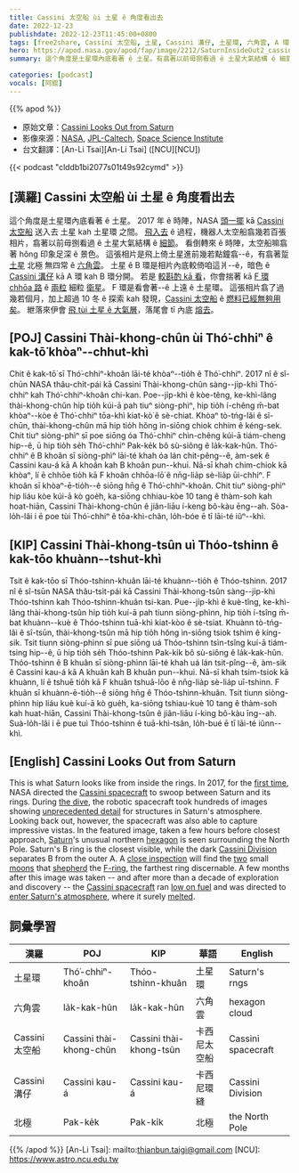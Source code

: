 ```yaml
---
title: Cassini 太空船 ùi 土星 ê 角度看出去
date: 2022-12-23
publishdate: 2022-12-23T11:45:00+0800
tags: [free2share, Cassini 太空船, 土星, Cassini 溝仔, 土星環, 六角雲, A 環, B 環, F 環, 北極]
hero: https://apod.nasa.gov/apod/fap/image/2212/SaturnInsideOut2_cassini_960.jpg
summary: 這个角度是土星環內底看著 ê 土星。有翕著以前毋捌看過 ê 土星大氣結構 ê 細節。

categories: [podcast]
vocals: [阿錕]
---
```


{{% apod %}}

- 原始文章：[Cassini Looks Out from Saturn](https://apod.nasa.gov/apod/ap221223.html)
- 影像來源：[NASA](https://www.nasa.gov/), [JPL-Caltech](https://www.jpl.nasa.gov), [Space Science Institute](https://www.spacescience.org/index.php)
- 台文翻譯：[An-Li Tsai][An-Li Tsai] ([NCU][NCU])

{{< podcast "clddb1bi2077s01t49s92cymd" >}}

## [漢羅] Cassini 太空船 ùi 土星 ê 角度看出去
這个角度是土星環內底看著 ê 土星。
2017 年 ê 時陣，NASA [頭一擺][first time] kā [Cassini 太空船][Cassini spacecraft] 送入去 土星 kah 土星環 之間。
[飛入去][the dive] ê 過程，機器人太空船翕幾若百張相片，翕著以前毋捌看過 ê 土星大氣結構 ê [細節][unprecedented detail]。
看倒轉來 ê 時陣，太空船嘛翕著 hŏng 印象足深 ê 景色。
這張相片是飛上倚土星進前幾若點鐘翕--ê，有翕著踅 [土星][Saturn] 北極 無四常 ê [六角雲][hexagon]。
土星 ê B 環是相片內底較倚咱這爿--ê，暗色 ê [Cassini 溝仔][Cassini Division] kā A 環 kah B 環分開。
若是 [較斟酌 kā 看][close inspection]，你會揣著 kā [F 環][F-ring] [chhōa 路][shepherd] ê [兩粒][two] 細粒 [衛星][moons]。
F 環是看會著--ê 上遠 ê 土星環。
這張相片翕了過幾若個月，加上超過 10 冬 ê 探索 kah 發現，[Cassini 太空船][Cassini spacecraft] ê [燃料已經無夠用矣][low on fuel]。
紲落來伊會 [飛 tùi 土星 ê 大氣層][enter Saturn's atmosphere]，落尾會 tī 內底 [熔去][melted]。



## [POJ] Cassini Thài-khong-chûn ùi Thó͘-chhiⁿ ê kak-tō͘ khòaⁿ--chhut-khì
Chit ê kak-tō͘ sī Thó͘-chhiⁿ-khoân lāi-té khòaⁿ--tio̍h ê Thó͘-chhiⁿ.
2017 nî ê sî-chūn NASA thâu-chi̍t-pái kā Cassini Thài-khong-chûn sàng--ji̍p-khì Thó͘-chhiⁿ kah Thó͘-chhiⁿ-khoân chi-kan.
Poe--ji̍p-khì ê kòe-têng, ke-khì-lâng thài-khong-chûn hi̍p tio̍h kúi-ā pah tiuⁿ siòng-phìⁿ, hip tio̍h í-chêng m̄-bat khòaⁿ--kòe ê Thó͘-chhiⁿ tōa-khì kiat-kò͘ ê sè-chiat.
Khòaⁿ tò-tńg-lâi ê sî-chūn, thài-khong-chûn mā hip tio̍h hŏng ìn-siōng chiok chhim ê kéng-sek.
Chit tiuⁿ siòng-phìⁿ sī poe siōng óa Thó͘-chhiⁿ chìn-chêng kúi-ā tiám-cheng hip--ê, ū hip tio̍h se̍h Thó͘-chhiⁿ Pak-ke̍k bô sù-siông ê la̍k-kak-hûn.
Thó͘-chhiⁿ ê B khoân sī siòng-phìⁿ lāi-té khah óa lán chit-pêng--ê, àm-sek ê Cassini kau-á kā A khoân kah B khoân pun--khui.
Nā-sī khah chim-chiok kā khòaⁿ, lí ē chhōe tio̍h kā F khoân chhōa-lō͘ ê nn̄g-lia̍p sè-lia̍p ūi-chhiⁿ.
F khoân sī khòaⁿ-ē-tio̍h--ê siōng hn̄g ê Thó͘-chhiⁿ-khoân.
Chit tiuⁿ siòng-phìⁿ hip liáu kòe kúi-ā kò goe̍h, ka-siōng chhiau-kòe 10 tang ê thàm-soh kah hoat-hiān, Cassini Thài-khong-chûn ê jiân-liāu í-keng bô-kàu ēng--ah.
Sòa-lo̍h-lâi i ē poe tùi Thó͘-chhiⁿ ê tōa-khì-chân, lo̍h-bóe ē tī lāi-té iûⁿ--khì.


## [KIP] Cassini Thài-khong-tsûn uì Thóo-tshinn ê kak-tōo khuànn--tshut-khì
Tsit ê kak-tōo sī Thóo-tshinn-khuân lāi-té khuànn--tio̍h ê Thóo-tshinn.
2017 nî ê sî-tsūn NASA thâu-tsi̍t-pái kā Cassini Thài-khong-tsûn sàng--ji̍p-khì Thóo-tshinn kah Thóo-tshinn-khuân tsi-kan.
Pue--ji̍p-khì ê kuè-tîng, ke-khì-lâng thài-khong-tsûn hi̍p tio̍h kuí-ā pah tiunn siòng-phìnn, hip tio̍h í-tsîng m̄-bat khuànn--kuè ê Thóo-tshinn tuā-khì kiat-kòo ê sè-tsiat.
Khuànn tò-tńg-lâi ê sî-tsūn, thài-khong-tsûn mā hip tio̍h hŏng ìn-siōng tsiok tshim ê kíng-sik.
Tsit tiunn siòng-phìnn sī pue siōng uá Thóo-tshinn tsìn-tsîng kuí-ā tiám-tsing hip--ê, ū hip tio̍h se̍h Thóo-tshinn Pak-ki̍k bô sù-siông ê la̍k-kak-hûn.
Thóo-tshinn ê B khuân sī siòng-phìnn lāi-té khah uá lán tsit-pîng--ê, àm-sik ê Cassini kau-á kā A khuân kah B khuân pun--khui.
Nā-sī khah tsim-tsiok kā khuànn, lí ē tshuē tio̍h kā F khuân tshuā-lōo ê nn̄g-lia̍p sè-lia̍p uī-tshinn.
F khuân sī khuànn-ē-tio̍h--ê siōng hn̄g ê Thóo-tshinn-khuân.
Tsit tiunn siòng-phìnn hip liáu kuè kuí-ā kò gue̍h, ka-siōng tshiau-kuè 10 tang ê thàm-soh kah huat-hiān, Cassini Thài-khong-tsûn ê jiân-liāu í-king bô-kàu īng--ah.
Suà-lo̍h-lâi i ē pue tuì Thóo-tshinn ê tuā-khì-tsân, lo̍h-bué ē tī lāi-té iûnn--khì.

## [English] Cassini Looks Out from Saturn
This is what Saturn looks like from inside the rings.
In 2017, for the [first time][first time], NASA directed the [Cassini spacecraft][Cassini spacecraft] to swoop between Saturn and its rings.
During [the dive][the dive], the robotic spacecraft took hundreds of images showing [unprecedented detail][unprecedented detail] for structures in Saturn's atmosphere.
Looking back out, however, the spacecraft was also able to capture impressive vistas.
In the featured image, taken a few hours before closest approach, [Saturn][Saturn]'s unusual northern [hexagon][hexagon] is seen surrounding the North Pole.
Saturn's B ring is the closest visible, while the dark [Cassini Division][Cassini Division] separates B from the outer A.
A [close inspection][close inspection] will find the [two][two] small [moons][moons] that [shepherd][shepherd] the [F-ring][F-ring], the farthest ring discernable.
A few months after this image was taken -- and after more than a decade of exploration and discovery -- the [Cassini spacecraft][Cassini spacecraft] ran [low on fuel][low on fuel] and was directed to [enter Saturn's atmosphere][enter Saturn's atmosphere], where it surely [melted][melted].

## 詞彙學習

|漢羅|POJ|KIP|華語|English|
|-|-|-|-|-|
|土星環|Thó͘-chhiⁿ-khoân|Thóo-tshinn-khuân|土星環|Saturn's rngs|
|六角雲|la̍k-kak-hûn|la̍k-kak-hûn|六角雲|hexagon cloud|
|Cassini 太空船|Cassini thài-khong-chûn|Cassini thài-khong-tsûn|卡西尼太空船|Cassini spacecraft|
|Cassini 溝仔|Cassini kau-á|Cassini kau-á|卡西尼環縫|Cassini Division|
|北極|Pak-ke̍k|Pak-ki̍k|北極|the North Pole|

{{% /apod %}}
[An-Li Tsai]: mailto:thianbun.taigi@gmail.com
[NCU]: https://www.astro.ncu.edu.tw

[copyright]: https://apod.nasa.gov/apod/fap/lib/about_apod.html#srapply
[License]: https://creativecommons.org/licenses/by/2.0/


[first time]:https://www.youtube.com/watch?v=BQmTdYPVJxM
[Cassini spacecraft]:https://solarsystem.nasa.gov/missions/cassini/the-journey/the-spacecraft/
[the dive]:https://www.planetary.org/articles/0428-trusty-cassini-survives-first
[unprecedented detail]:https://www.nasa.gov/feature/jpl/nasa-spacecraft-dives-between-saturn-and-its-rings
[Saturn]:https://solarsystem.nasa.gov/planets/saturn/in-depth/
[hexagon]:https://apod.nasa.gov/apod/ap130220.html
[Cassini Division]:https://apod.nasa.gov/apod/ap161124.html
[close inspection]:https://ivereadthis.files.wordpress.com/2017/01/cat-with-book-1.jpg
[two]:https://apod.nasa.gov/apod/ap160108.html
[moons]:https://apod.nasa.gov/apod/ap170103.html
[shepherd]:https://upload.wikimedia.org/wikipedia/commons/e/ea/PIA07712_-_F_ring_animation.ogv
[F-ring]:https://en.wikipedia.org/wiki/Rings_of_Saturn#F_Ring
[Cassini spacecraft]:https://solarsystem.nasa.gov/missions/cassini/mission/spacecraft/cassini-orbiter/
[low on fuel]:https://www.lifewithdogs.tv/wp-content/uploads/2016/10/dog-tired.jpg
[enter Saturn's atmosphere]:https://apod.nasa.gov/apod/ap170125.html
[melted]:https://youtu.be/4u6A40QTWVI
